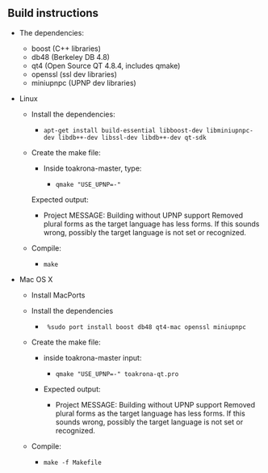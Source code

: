 Build instructions
----------------
 - The dependencies:
 	- boost (C++ libraries)
 	- db48 (Berkeley DB 4.8)
 	- qt4 (Open Source QT 4.8.4, includes qmake)
 	- openssl (ssl dev libraries)
 	- miniupnpc (UPNP dev libraries)
	
 - Linux
 	
	- Install the dependencies:
 		- `apt-get install build-essential libboost-dev libminiupnpc-dev libdb++-dev libssl-dev libdb++-dev qt-sdk`

	- Create the make file:

		 - Inside toakrona-master, type:

			 - `qmake "USE_UPNP=-"`

		Expected output:
		- Project MESSAGE: Building without UPNP support Removed plural forms as the target language has less forms. 	If this sounds wrong, possibly the target language is not set or recognized.
 
	- Compile:

		- `make`

 - Mac OS X
 
	- Install MacPorts
	
	- Install the dependencies
		- ` %sudo port install boost db48 qt4-mac openssl miniupnpc`
		
	- Create the make file:
		- inside toakrona-master input:
			- `qmake "USE_UPNP=-" toakrona-qt.pro`
		
		 - Expected output:
			- Project MESSAGE: Building without UPNP support Removed plural forms as the target language has less forms. If this sounds wrong, possibly the target language is not set or recognized.
 
	- Compile:
		 - `make -f Makefile`


